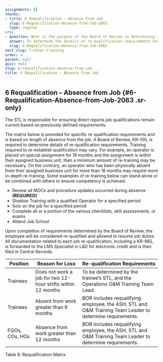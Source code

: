 ```yaml
---
assignments: []
chunks:
- title: 6 Requalification – Absence from Job
  slug: 6-Requalification-Absence-from-Job-2063
  type: regular
cri:
- question: What is the purpose of the Board of Review in determining re-qualification requirements?
  answer: To determine the details of re-qualification requirements based on length of absence from the job.
  slug: 6-Requalification-Absence-from-Job-2063
next_slug: 7-other-training
order: 5
parent: null
quiz: null
slug: 6-requalification-absence-from-job
title: 6 Requalification – Absence from Job
---
```


## 6 Requalification – Absence from Job {#6-Requalification-Absence-from-Job-2063 .sr-only} 

The STL is responsible for ensuring direct reports job qualifications remain current based on previously defined requirements.

The matrix below is provided for specific re-qualification requirements and is based on length of absence from the job. A Board of Review, KR-100, is required to determine details of re-qualification requirements. Training required to re-establish qualification may vary. For example, an operator is placed on special assignment for 18 months and the assignment is within their assigned business unit, then a minimum amount of re-training may be necessary. On the contrary, an operator who has been physically absent from their assigned business unit for more than 18 months may require more in-depth re-training. Some examples of re-training below can stand alone or be combined with others to ensure competency is achieved: 

* Review all MOCs and procedure updates occurred during absence **(REQUIRED)**
* Shadow Training with a qualified Operator for a specified period
* Solo on the job for a specified period
* Complete all or a portion of the various checklists, skill assessments, or exams
* Attend Job School

Upon completion of requirements determined by the Board of Review, the employee will be considered re-qualified and allowed to resume job duties. All documentation related to each job re-qualification, including a KR-982, is forwarded to the LMS Specialist in L&D for electronic credit and is then filed in Central Records.

| Position | Reason for Loss | Re-qualification Requirements |
| --- | --- | --- |
| Trainees | Does not work a job for two 12-hour shifts within 12 months | To be determined by the trainee’s STL, and the Operations O&M Training Team Lead. |
| Trainees | Absent from work greater than 6 months | BOR includes requalifying employee, the ASH, STL and O&M Training Team Leader to determine requirements. |
| FQOs, COs, HOs | Absence from work greater than 12 months | BOR includes requalifying employee, the ASH, STL and O&M Training Team Leader to determine requirements. |

Table 8: Requalification Matrix

